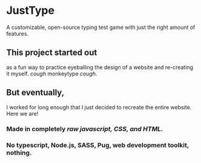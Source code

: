 # JustType
A customizable, open-source typing test game with just the right amount of features.

## This project started out
as a fun way to practice eyeballing the design of a website and re-creating it myself. *cough* monkeytype *cough*.

## But eventually,
I worked for long enough that I just decided to recreate the entire website. Here we are!

### Made in completely *raw javascript, CSS, and HTML.*
### No typescript, Node.js, SASS, Pug, web development toolkit, nothing.
